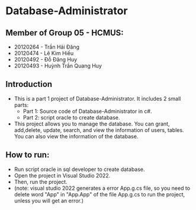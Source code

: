 # Database-Administrator

## Member of Group 05 - HCMUS:

- 20120264 - Trần Hải Đăng
- 20120474 - Lê Kim Hiếu
- 20120492 - Đỗ Đăng Huy
- 20120493 - Huỳnh Trần Quang Huy

## Introduction

- This is a part 1 project of Database-Administrator. It includes 2 small parts:
  - Part 1: Source code of Database-Administrator in c#.
  - Part 2: script oracle to create database.
- This project allows you to manage the database. You can grant, add,delete, update, search, and view the information of users, tables. You can also view the information of the database.

## How to run:

- Run script oracle in sql developer to create database.
- Open the project in Visual Studio 2022.
- Then, run the project.
- (note: visual studio 2022 generates a error App.g.cs file, so you need to delete word "App" in "App.App" of the file App.g.cs to run the project, unless you will get an error.)
